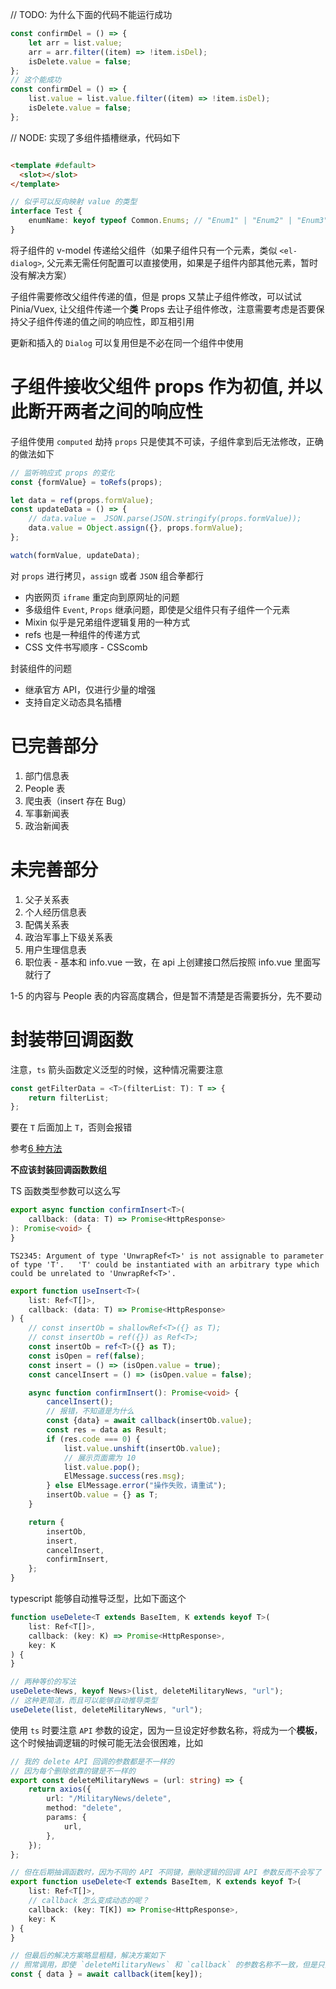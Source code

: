 <!--
 * @Author: your name
 * @Date: 2022-02-17 15:43:34
 * @LastEditTime: 2022-02-23 15:58:16
 * @LastEditors: Please set LastEditors
 * @Description: 打开koroFileHeader查看配置 进行设置: https://github.com/OBKoro1/koro1FileHeader/wiki/%E9%85%8D%E7%BD%AE
 * @FilePath: \database-website\doc\readme.md
-->

// TODO: 为什么下面的代码不能运行成功

```ts
const confirmDel = () => {
    let arr = list.value;
    arr = arr.filter((item) => !item.isDel);
    isDelete.value = false;
};
// 这个能成功
const confirmDel = () => {
    list.value = list.value.filter((item) => !item.isDel);
    isDelete.value = false;
};
```

// NODE: 实现了多组件插槽继承，代码如下

```html

<template #default>
  <slot></slot>
</template>
```

```ts
// 似乎可以反向映射 value 的类型
interface Test {
    enumName: keyof typeof Common.Enums; // "Enum1" | "Enum2" | "Enum3"
}
```

将子组件的 v-model 传递给父组件（如果子组件只有一个元素，类似 `<el-dialog>`, 父元素无需任何配置可以直接使用，如果是子组件内部其他元素，暂时没有解决方案）

子组件需要修改父组件传递的值，但是 props 又禁止子组件修改，可以试试 Pinia/Vuex, 让父组件传递一个**类** Props 去让子组件修改，注意需要考虑是否要保持父子组件传递的值之间的响应性，即互相引用

更新和插入的 `Dialog` 可以复用但是不必在同一个组件中使用

# 子组件接收父组件 props 作为初值, 并以此断开两者之间的响应性

子组件使用 `computed` 劫持 `props` 只是使其不可读，子组件拿到后无法修改，正确的做法如下

```ts
// 监听响应式 props 的变化
const {formValue} = toRefs(props);

let data = ref(props.formValue);
const updateData = () => {
    // data.value =  JSON.parse(JSON.stringify(props.formValue));
    data.value = Object.assign({}, props.formValue);
};

watch(formValue, updateData);
```

对 `props` 进行拷贝，`assign` 或者 `JSON` 组合拳都行

- 内嵌网页 `iframe` 重定向到原网址的问题
- 多级组件 `Event`, `Props` 继承问题，即使是父组件只有子组件一个元素
- Mixin 似乎是兄弟组件逻辑复用的一种方式
- refs 也是一种组件的传递方式
- CSS 文件书写顺序 - CSScomb

封装组件的问题

- 继承官方 API，仅进行少量的增强
- 支持自定义动态具名插槽

# 已完善部分

1. 部门信息表
2. People 表
3. 爬虫表（insert 存在 Bug）
4. 军事新闻表
5. 政治新闻表

# 未完善部分

1. 父子关系表
2. 个人经历信息表
3. 配偶关系表
4. 政治军事上下级关系表
5. 用户生理信息表
6. 职位表 - 基本和 info.vue 一致，在 api 上创建接口然后按照 info.vue 里面写就行了

1-5 的内容与 People 表的内容高度耦合，但是暂不清楚是否需要拆分，先不要动

# 封装带回调函数

注意，`ts` 箭头函数定义泛型的时候，这种情况需要注意

```ts
const getFilterData = <T>(filterList: T): T => {
    return filterList;
};
```

要在 `T` 后面加上 `T`，否则会报错

参考[6 种方法](https://blog.csdn.net/weixin_45389051/article/details/118250554)

**不应该封装回调函数数组**

TS 函数类型参数可以这么写

```typescript
export async function confirmInsert<T>(
    callback: (data: T) => Promise<HttpResponse>
): Promise<void> {
}
```

`TS2345: Argument of type 'UnwrapRef<T>' is not assignable to parameter of type 'T'.   'T' could be instantiated with an arbitrary type which could be unrelated to 'UnwrapRef<T>'.`

```typescript
export function useInsert<T>(
    list: Ref<T[]>,
    callback: (data: T) => Promise<HttpResponse>
) {
    // const insertOb = shallowRef<T>({} as T);
    // const insertOb = ref({}) as Ref<T>;
    const insertOb = ref<T>({} as T);
    const isOpen = ref(false);
    const insert = () => (isOpen.value = true);
    const cancelInsert = () => (isOpen.value = false);

    async function confirmInsert(): Promise<void> {
        cancelInsert();
        // 报错，不知道是为什么
        const {data} = await callback(insertOb.value);
        const res = data as Result;
        if (res.code === 0) {
            list.value.unshift(insertOb.value);
            // 展示页面需为 10
            list.value.pop();
            ElMessage.success(res.msg);
        } else ElMessage.error("操作失败，请重试");
        insertOb.value = {} as T;
    }

    return {
        insertOb,
        insert,
        cancelInsert,
        confirmInsert,
    };
}
```

typescript 能够自动推导泛型，比如下面这个

```typescript
function useDelete<T extends BaseItem, K extends keyof T>(
    list: Ref<T[]>,
    callback: (key: K) => Promise<HttpResponse>,
    key: K
) {
}

// 两种等价的写法
useDelete<News, keyof News>(list, deleteMilitaryNews, "url");
// 这种更简洁，而且可以能够自动推导类型
useDelete(list, deleteMilitaryNews, "url");
```

使用 `ts` 时要注意 `API` 参数的设定，因为一旦设定好参数名称，将成为一个**模板**，这个时候抽调逻辑的时候可能无法会很困难，比如

```typescript
// 我的 delete API 回调的参数都是不一样的
// 因为每个删除依靠的键是不一样的
export const deleteMilitaryNews = (url: string) => {
    return axios({
        url: "/MilitaryNews/delete",
        method: "delete",
        params: {
            url,
        },
    });
};

// 但在后期抽调函数时，因为不同的 API 不同键，删除逻辑的回调 API 参数反而不会写了
export function useDelete<T extends BaseItem, K extends keyof T>(
    list: Ref<T[]>,
    // callback 怎么变成动态的呢？
    callback: (key: T[K]) => Promise<HttpResponse>,
    key: K
) {
}

// 但最后的解决方案略显粗糙，解决方案如下
// 照常调用，即使 `deleteMilitaryNews` 和 `callback` 的参数名称不一致，但是只要位置对上了，就能够成功调用
const { data } = await callback(item[key]);
```
